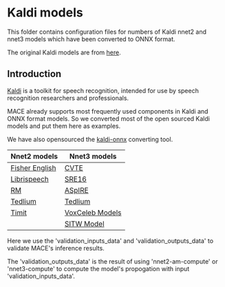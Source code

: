 Kaldi models
=====

This folder contains configuration files for numbers of Kaldi nnet2 and nnet3 models which have been converted to ONNX format.

The original Kaldi models are from [here](http://kaldi-asr.org/models.html).

Introduction
---
[Kaldi](http://github.com/kaldi-asr/kaldi) is a toolkit for speech recognition, intended for use by speech recognition researchers and professionals.

MACE already supports most frequently used components in Kaldi and ONNX format models. So we converted most of the open sourced Kaldi models and put them here as examples.

We have also opensourced the [kaldi-onnx](https://github.com/XiaoMi/kaldi-onnx) converting tool.

|   Nnet2 models      | Nnet3 models |
|  ---------------         | --------- |
| [Fisher English](http://kaldi-asr.org/downloads/build/8/trunk/egs/fisher_english/s5/exp/nnet2_online/nnet_a_online/final.mdl)  | [CVTE](http://kaldi-asr.org/models/m2) |
| [Librispeech](http://kaldi-asr.org/downloads/build/10/trunk/egs/librispeech/s5/exp/nnet2_online/nnet_ms_a_online/final.mdl) |  [SRE16](http://kaldi-asr.org/models/m3) |
| [RM](http://kaldi-asr.org/downloads/build/4/trunk/egs/rm/s5/exp/nnet4c_gpu_ali/final.mdl) |[ASpIRE](http://kaldi-asr.org/models/m4)  |
| [Tedlium](http://kaldi-asr.org/downloads/build/9/trunk/egs/tedlium/s5/exp/nnet2_online/nnet_ms_sp_online/final.mdl) |[Tedlium](http://kaldi-asr.org/models/m5) |
| [Timit](http://kaldi-asr.org/downloads/build/7/trunk/egs/timit/s5/exp/tri4_nnet/final.mdl) | [VoxCeleb Models](http://kaldi-asr.org/models/m7) |
| | [SITW Model](http://kaldi-asr.org/models/m8) |


Here we use the 'validation_inputs_data' and 'validation_outputs_data' to validate MACE's inference results.

The 'validation_outputs_data' is the result of using 'nnet2-am-compute' or 'nnet3-compute' to compute the model's propogation with input 'validation_inputs_data'.
